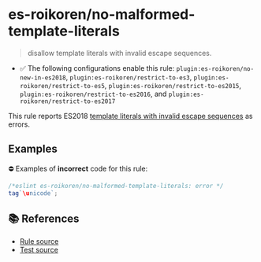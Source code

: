 # es-roikoren/no-malformed-template-literals
> disallow template literals with invalid escape sequences.

- ✅ The following configurations enable this rule: `plugin:es-roikoren/no-new-in-es2018`, `plugin:es-roikoren/restrict-to-es3`, `plugin:es-roikoren/restrict-to-es5`, `plugin:es-roikoren/restrict-to-es2015`, `plugin:es-roikoren/restrict-to-es2016`, and `plugin:es-roikoren/restrict-to-es2017`

This rule reports ES2018 [template literals with invalid escape sequences](https://github.com/tc39/proposal-template-literal-revision#readme) as errors.

## Examples

⛔ Examples of **incorrect** code for this rule:

```js
/*eslint es-roikoren/no-malformed-template-literals: error */
tag`\unicode`;
```

## 📚 References

- [Rule source](https://github.com/roikoren755/eslint-plugin-es/blob/v2.0.5/src/rules/no-malformed-template-literals.ts)
- [Test source](https://github.com/roikoren755/eslint-plugin-es/blob/v2.0.5/tests/src/rules/no-malformed-template-literals.ts)
